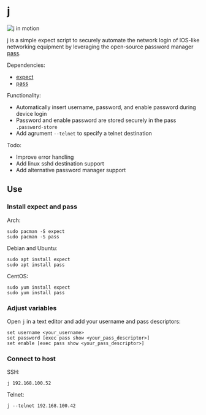 # j

![j in motion](https://raw.githubusercontent.com/raylas/j/master/j.gif)

j is a simple expect script to securely automate the network login of IOS-like networking equipment by leveraging the open-source password manager [pass](https://passwordstore.org).

Dependencies:

* [expect](https://core.tcl.tk/expect/index)
* [pass](https://passwordstore.org)

Functionality:

* Automatically insert username, password, and enable password during device login
* Password and enable password are stored securely in the pass `.password-store`
* Add agrument `--telnet` to specify a telnet destination

Todo:

* Improve error handling
* Add linux sshd destination support
* Add alternative password manager support

## Use

### Install expect and pass

Arch:

``` shell
sudo pacman -S expect
sudo pacman -S pass
```

Debian and Ubuntu:

``` shell
sudo apt install expect
sudo apt install pass
```

CentOS:

``` shell
sudo yum install expect
sudo yum install pass
```

### Adjust variables

Open `j` in a text editor and add your username and pass descriptors:

``` shell
set username <your_username>
set password [exec pass show <your_pass_descriptor>]
set enable [exec pass show <your_pass_descriptor>]
```

### Connect to host

SSH:
``` shell
j 192.168.100.52
```
Telnet:
``` shell
j --telnet 192.168.100.42
```